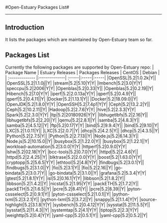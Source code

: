 #Open-Estuary Packages List#
***
## Introduction ##
It lists the packages which are maintained by Open-Estuary team so far.
## Packages List ##
Currently the following packages are supported by Open-Estuary repo:
|	Package Name	|	Estuary Releases	|	Packages Releases	|	CentOS	|	Debian	|
| :------------- |:-------------| :-----|:-----|:-----|
|OpenSSL|5.2|1.0.2k|Y||
|OpenSSL|5.2|1.1.0j||Y|
|stream|5.2|5.10|Y|Y|
|lmbench|5.2|3.0|Y|Y|
|speccpu|5.2|2006|Y|Y|
|Openblas|5.2|0.33|Y||
|Openblas|5.2|0.2.19||Y|
|Hibench|5.2|7.0|Y|Y|
|iperf|5.2|2.0.13a|Y|Y|
|qperf|5.2|0.4.9|Y||
|qperf|5.2|0.4.11||Y|
|Docker|5.2|1.13.1|Y||
|Docker|5.2|18.09.0||Y|
|OpenJDK|5.2|1.8.0|Y|Y|
|OpenSSH|5.2|7.4p1|Y|Y|
|Ceph|5.2|13.2.2|Y||
|Ceph|5.2|10.2.11||Y|
|Hadoop|5.2|2.7.6|Y|Y|
|hive|5.2|2.3.3|Y|Y|
|Spark|5.2|2.3.0|Y|Y|
|ltp|5.2|20180926|Y|Y|
|libhugetlbfs|5.2|2.16|Y||
|libhugetlbfs|5.2|2.20||Y|
|qemu|5.2|2.8.1||Y|
|samba|5.2|4.8.3|Y||
|samba|5.2|4.5.12||Y|
|ftp|5.2|0.17|Y|Y|
|bind|5.2|9.9.4|Y||
|bind|5.2|9.10||Y|
|LXC|5.2|1.0.11|Y||
|LXC|5.2|2.0.7||Y|
|dhcp|5.2|4.2.5|Y||
|dhcp|5.2|4.3.5||Y|
|Python|5.2|2.7.5|Y||
|Python|5.2|2.7.13||Y|
|Node.js|5.2|6.14.3|Y||
|Node.js|5.2|10.15.0||Y|
|busybox|5.2|1.22.0|Y||
|busybox|5.2|1.22.1||Y|
|workload-automation|5.2|3.0.0|Y|Y|
|httperf|5.2|0.9.0|Y|Y|
|lshw|5.2|02.18|Y|Y|
|bcc-tools|5.2|0.7.0|Y|Y|
|httpd|5.2|2.4.6|Y||
|httpd|5.2|2.4.25||Y|
|blktrase|5.2|2.0.0|Y|Y|
|boost|5.2|1.63.0|Y|Y|
|cryptopp|5.2|5.6.5|Y|Y|
|ethtool|5.2|4.8|Y|Y|
|findbugs|5.2|3.0.1|Y||
|findbugs|5.2|3.1.0||Y|
|fio|5.2|3.1|Y||
|fio|5.2|2.16||Y|
|go-bindata|5.2|3.0.7|Y||
|go-bindata|5.2|3.1.0||Y|
|grafana|5.2|5.3.4|Y|Y|
|gtest|5.2|1.8.1|Y|Y|
|isl|5.2|0.16.1|Y|Y|
|libbson|5.2|1.8.2|Y||
|libbson|5.2|1.4.2||Y|
|nicstat|5.2|1.95|Y|Y|
|packETH|5.2|1.7.2|Y||
|packETH|5.2|1.6.5||Y|
|pcre|5.2|8.41|Y||
|pcre|5.2|8.39||Y|
|pyton-cssselect|5.2|0.9.1|Y||
|pyton-cssselect|5.2|1.0.1||Y|
|python-lxml|5.2|3.2.1|Y||
|python-lxml|5.2|3.7.2||Y|
|snappy|5.2|1.1.4|Y|Y|
|source-highlight|5.2|3.1.8|Y|Y|
|sysbench|5.2|0.4.12|Y|Y|
|sysstat|5.2|11.5.5|Y||
|sysstat|5.2|11.4.3||Y|
|systemtap|5.2|4.1|Y|Y|
|tiptop|5.2|2.3|Y|Y|
|weighttp|5.2|0.4|Y|Y|
|yaml-cpp|5.2|0.5.1|Y||
|yaml-cpp|5.2|0.5.2||Y|


